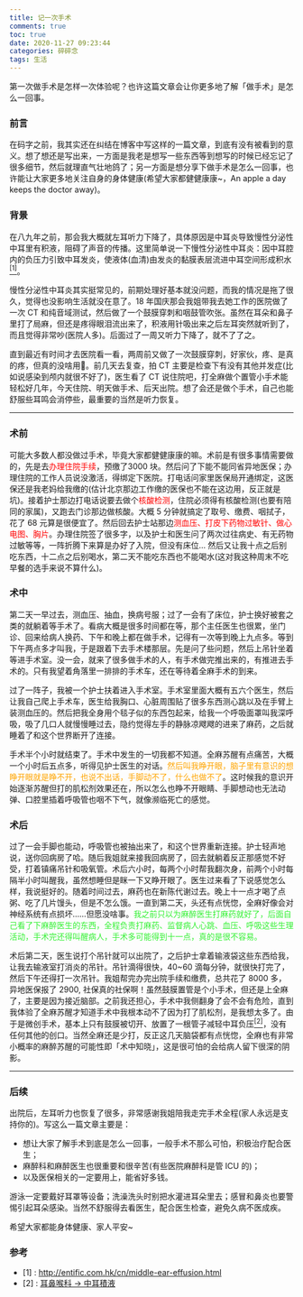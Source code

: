 ```yaml
---
title: 记一次手术
comments: true
toc: true
date: 2020-11-27 09:23:44
categories: 碎碎念
tags: 生活
---
```


第一次做手术是怎样一次体验呢？也许这篇文章会让你更多地了解「做手术」是怎么一回事。

<!-- more -->

### 前言

在码字之前，我其实还在纠结在博客中写这样的一篇文章，到底有没有被看到的意义。想了想还是写出来，一方面是我老是想写一些东西等到想写的时候已经忘记了很多细节，然后就理直气壮地鸽了；另一方面是想分享下做手术是怎么一回事，也许能让大家更多地关注自身的身体健康(希望大家都健健康康~，An apple a day keeps the doctor away)。

### 背景

在八九年之前，那会我大概就左耳听力下降了，具体原因是中耳炎导致慢性分泌性中耳里有积液，阻碍了声音的传播。这里简单说一下<span>慢性分泌性中耳炎</span>：因中耳腔内的负压力引致中耳发炎，使液体(血清)由发炎的黏膜表层流进中耳空间形成积水<a href="http://entific.com.hk/cn/middle-ear-effusion.html"><sup>\[1\]</sup></a>。

慢性分泌性中耳炎其实挺常见的，前期处理好基本就没问题，而我的情况是拖了很久，觉得也没影响生活就没在意了。18 年国庆那会我姐带我去她工作的医院做了一次 CT 和纯音域测试，然后做了一个鼓膜穿刺和咽鼓管吹张。虽然在耳朵和鼻子里打了局麻，但还是疼得眼泪流出来了，积液用针吸出来之后左耳突然就听到了，而且觉得非常吵(医院人多)。后面过了一周又听力下降了，就不了了之。

直到最近有时间才去医院看一看，两周前又做了一次鼓膜穿刺，好家伙，疼、是真的疼，但真的没啥用🤣。前几天去复查，拍 CT 主要是检查下有没有其他并发症(比如说感染到颅内就很不好了)，医生看了 CT 说住院吧，打全麻做个置管小手术能轻松好几年，今天住院、明天做手术、后天出院。想了会还是做个手术，自己也能舒服些耳鸣会消停些，最重要的当然是听力恢复。

--- 

### 术前

可能大多数人都没做过手术，毕竟大家都健健康康的嘛。术前是有很多事情需要做的，先是去<span style="color:red;">办理住院手续</span>，预缴了3000 块。然后问了下能不能同省异地医保；办理住院的工作人员说没激活，得绑定下医院。打电话问家里医保局开通绑定，这医保还是我老妈给我缴的(估计北京那边工作缴的医保也不能在这边用，反正就是坑)。接着护士那边打电话说要去做个<span style="color:red;">核酸检测</span>，住院必须得有核酸检测(也要有陪同的家属)，又跑去门诊那边做核酸。大概 5 分钟就搞定了取号、缴费、咽拭子，花了 68 元算是很便宜了。然后回去护士站那边<span style="color:red;">测血压、打皮下药物过敏针、做心电图、胸片</span>。办理住院签了很多字，以及护士和医生问了两次过往病史、有无药物过敏等等，一阵折腾下来算是办好了入院，但没有床位... 然后又让我十点之后别吃东西，十二点之后别喝水，第二天不能吃东西也不能喝水(这对我这种周末不吃早餐的选手来说不算什么)。

### 术中

第二天一早过去，测血压、抽血，换病号服；过了一会有了床位，护士换好被套之类的就躺着等手术了。看病大概是很多时间都在等，那个主任医生也很累，坐门诊、回来给病人换药、下午和晚上都在做手术，记得有一次等到晚上九点多。等到下午两点多才叫我，于是跟着下去手术楼那层。先是问了些问题，然后上吊针坐着等进手术室。没一会，就来了很多做手术的人，有手术做完推出来的，有推进去手术的。只有我望着角落里一排排的手术车，还在等待着全麻手术的到来。

过了一阵子，我被一个护士扶着进入手术室。手术室里面大概有五六个医生，然后让我自己爬上手术车，医生给我胸口、心脏周围贴了很多东西测心跳以及在手臂上装测血压的。然后把我全身用个毯子似的东西包起来，给我一个呼吸面罩叫我深呼吸，吸了几口人就慢慢睡过去，隐约觉得左手的静脉凉飕飕的进来了麻药，之后就睡着了和这个世界断开了连接。

手术半个小时就结束了。手术中发生的一切我都不知道。全麻苏醒有点痛苦，大概一个小时后五点多，听得见护士医生的对话。<span style="color:orange;">然后叫我睁开眼，脑子里有意识的想睁开眼就是睁不开，也说不出话，手脚动不了，什么也做不了</span>。这时候我的意识开始逐渐苏醒但打的肌松剂效果还在，所以怎么也睁不开眼睛、手脚想动也无法动弹、口腔里插着呼吸管也咽不下气，就像濒临死亡的感觉。

### 术后

过了一会手脚也能动，呼吸管也被抽出来了，和这个世界重新连接。护士轻声地说，送你回病房了哈。随后我姐就来接我回病房了，回去就躺着反正那感觉不好受，打着镇痛吊针和吸氧管。术后六小时，每两个小时帮我翻次身，前两个小时每隔半小时叫醒我，虽然想睡但是眯一下又睁开眼了。医生过来看了下说感觉怎么样，我说挺好的。随着时间过去，麻药也在新陈代谢过去。晚上十一点才喝了点粥、吃了几片馒头，但是不怎么饿。一直到第二天，头还有点恍惚，全麻好像会对神经系统有点损坏……但愿没啥事。<span style="color:#32f132;">我之前只以为麻醉医生打麻药就好了，后面自己看了下麻醉医生的东西，全程负责打麻药、监督病人心跳、血压、呼吸这些生理活动，手术完还得叫醒病人，手术多可能得到十一点，真的是很不容易。</span>

术后第二天，医生说打个吊针就可以出院了，之后护士拿着输液袋这些东西给我，让我去输液室打消炎的吊针。吊针滴得很快，40~60 滴每分钟，就很快打完了，然后下午还得打一次吊针。我姐帮完办完出院手续和缴费，总共花了 8000 多，异地医保报了 2900, 社保真的社保啊！虽然鼓膜置管是个小手术，但还是上全麻了，主要是因为接近脑部。之前我还担心，手术中我侧翻身了会不会有危险，直到我体验了全麻苏醒才知道手术中我根本动不了因为打了肌松剂，是我想太多了。由于是微创手术，基本上只有鼓膜被切开、放置了一根管子减轻中耳负压<a href="http://www.dryahoo.org.tw/%E6%AC%A1%E7%B6%B2%E9%A0%81/%E8%A1%9B%E6%95%99%E8%B5%B0%E5%BB%8A/%E8%80%B3%E9%BC%BB%E5%96%89%E7%A7%91/%E4%B8%AD%E8%80%B3%E7%A9%8D%E6%B0%B4.htm"><sup>\[2\]</sup></a>，没有任何其他的创口。当然全麻还是少打，反正这几天脑袋都有点恍惚，全麻也有非常小概率的麻醉苏醒的可能性即「术中知晓」，这是很可怕的会给病人留下很深的阴影。

--- 

### 后续

出院后，左耳听力也恢复了很多，非常感谢我姐陪我走完手术全程(家人永远是支持你的)。写这么一篇文章主要是：

- 想让大家了解手术到底是怎么一回事，一般手术不那么可怕，积极治疗配合医生；
- 麻醉科和麻醉医生也很重要和很辛苦(有些医院麻醉科是管 ICU 的)；
- 以及医保相关的一定要用上，能省好多钱。

游泳一定要戴好耳罩等设备；洗澡洗头时别把水灌进耳朵里去；感冒和鼻炎也要警惕引起耳朵感染。当然不舒服得去看医生，配合医生检查，避免久病不医成疾。

希望大家都能身体健康、家人平安~ 



### 参考
- \[1\] : http://entific.com.hk/cn/middle-ear-effusion.html
- \[2\] : [耳鼻喉科 -> 中耳積液](http://www.dryahoo.org.tw/%E6%AC%A1%E7%B6%B2%E9%A0%81/%E8%A1%9B%E6%95%99%E8%B5%B0%E5%BB%8A/%E8%80%B3%E9%BC%BB%E5%96%89%E7%A7%91/%E4%B8%AD%E8%80%B3%E7%A9%8D%E6%B0%B4.htm)